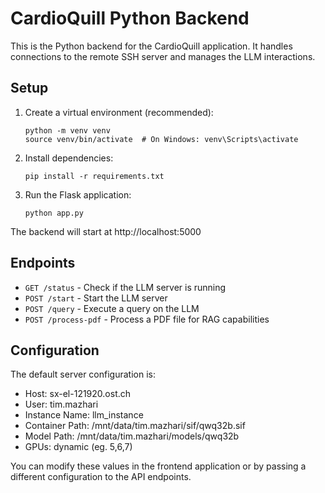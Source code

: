 
# CardioQuill Python Backend

This is the Python backend for the CardioQuill application. It handles connections to the remote SSH server and manages the LLM interactions.

## Setup

1. Create a virtual environment (recommended):
   ```
   python -m venv venv
   source venv/bin/activate  # On Windows: venv\Scripts\activate
   ```

2. Install dependencies:
   ```
   pip install -r requirements.txt
   ```

3. Run the Flask application:
   ```
   python app.py
   ```

The backend will start at http://localhost:5000

## Endpoints

- `GET /status` - Check if the LLM server is running
- `POST /start` - Start the LLM server
- `POST /query` - Execute a query on the LLM
- `POST /process-pdf` - Process a PDF file for RAG capabilities

## Configuration

The default server configuration is:
- Host: sx-el-121920.ost.ch
- User: tim.mazhari
- Instance Name: llm_instance
- Container Path: /mnt/data/tim.mazhari/sif/qwq32b.sif
- Model Path: /mnt/data/tim.mazhari/models/qwq32b
- GPUs: dynamic (eg. 5,6,7)

You can modify these values in the frontend application or by passing a different configuration to the API endpoints.
